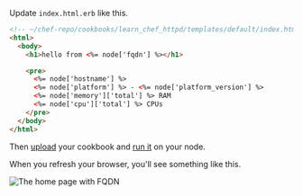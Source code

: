 Update <code class="file-path">index.html.erb</code> like this.

```html
<!-- ~/chef-repo/cookbooks/learn_chef_httpd/templates/default/index.html.erb -->
<html>
  <body>
    <h1>hello from <%= node['fqdn'] %></h1>

    <pre>
      <%= node['hostname'] %>
      <%= node['platform'] %> - <%= node['platform_version'] %>
      <%= node['memory']['total'] %> RAM
      <%= node['cpu']['total'] %> CPUs
    </pre>
  </body>
</html>
```

Then [upload](/manage-a-node/rhel/update-your-nodes-configuration/#2uploadyourcookbooktothechefserver) your cookbook and [run it](/manage-a-node/rhel/update-your-nodes-configuration/#3runthecookbookonyournode) on your node.

When you refresh your browser, you'll see something like this.

![The home page with FQDN](rhel/webserver-template-more.png)
